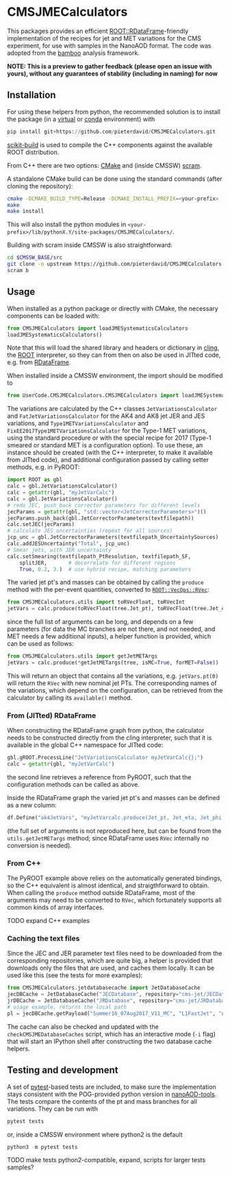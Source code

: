 # CMSJMECalculators

This packages provides an efficient
[ROOT::RDataFrame](https://root.cern/doc/master/classROOT_1_1RDataFrame.html)-friendly
implementation of the recipes for jet and MET variations for the CMS experiment,
for use with samples in the NanoAOD format.
The code was adopted from the [bamboo](https://gitlab.cern.ch/cp3-cms/bamboo)
analysis framework.

**NOTE: This is a preview to gather feedback (please open an issue with yours),
without any guarantees of stability (including in naming) for now**

## Installation

For using these helpers from python, the recommended solution is to install
the package (in a
[virtual](https://packaging.python.org/tutorials/installing-packages/#creating-virtual-environments)
or [conda](https://docs.conda.io/projects/conda/en/latest/user-guide/tasks/manage-environments.html)
environment) with
```python
pip install git+https://github.com/pieterdavid/CMSJMECalculators.git
```
[scikit-build](https://scikit-build.readthedocs.io/en/latest/) is used to
compile the C++ components against the available ROOT distribution.

From C++ there are two options: [CMake](https://cmake.org/) and (inside
CMSSW)
[scram](https://twiki.cern.ch/twiki/bin/view/CMSPublic/SWGuideScram).

A standalone CMake build can be done using the standard commands
(after cloning the repository):
```bash
cmake -DCMAKE_BUILD_TYPE=Release -DCMAKE_INSTALL_PREFIX=<your-prefix> [other-options] <source-clone>
make
make install
```
This will also install the python modules in
`<your-prefix>/lib/pythonX.Y/site-packages/CMSJMECalculators/`.

Building with scram inside CMSSW is also straightforward:
```bash
cd $CMSSW_BASE/src
git clone -o upstream https://github.com/pieterdavid/CMSJMECalculators.git UserCode/CMSJMECalculators
scram b
```

## Usage

When installed as a python package or directly with CMake,
the necessary components can be loaded with:
```python
from CMSJMECalculators import loadJMESystematicsCalculators
loadJMESystematicsCalculators()
```
Note that this will load the shared library and headers or dictionary in
[cling](https://root.cern/cling/), the [ROOT](https://root.cern/) interpreter,
so they can from then on also be used in JITted code, e.g. from
[RDataFrame](https://root.cern/doc/master/classROOT_1_1RDataFrame.html).

When installed inside a CMSSW environment, the import should be modified to
```python
from UserCode.CMSJMECalculators.CMSJMECalculators import loadJMESystematicsCalculators
```

The variations are calculated by the C++ classes ``JetVariationsCalculator`` and
``FatJetVariationsCalculator`` for the AK4 and AK8 jet JER and JES variations, and
``Type1METVariationsCalculator`` and ``FixEE2017Type1METVariationsCalculator``
for the Type-1 MET variations, using the standard procedure or with the special
recipe for 2017 (Type-1 smeared or standard MET is a configuration option).
To use these, an instance should be created (with the C++ interpreter, to make it
available from JITted code), and additional configuration passed by calling
setter methods, e.g. in PyROOT:
```python
import ROOT as gbl
calc = gbl.JetVariationsCalculator()
calc = getattr(gbl, "myJetVarCalc")
calc = gbl.JetVariationsCalculator()
# redo JEC, push_back corrector parameters for different levels
jecParams = getattr(gbl, "std::vector<JetCorrectorParameters>")()
jecParams.push_back(gbl.JetCorrectorParameters(textfilepath))
calc.setJEC(jecParams)
# calculate JES uncertainties (repeat for all sources)
jcp_unc = gbl.JetCorrectorParameters(textfilepath_UncertaintySources)
calc.addJESUncertainty("Total", jcp_unc)
# Smear jets, with JER uncertainty
calc.setSmearing(textfilepath_PtResolution, textfilepath_SF,
    splitJER,       # decorrelate for different regions
    True, 0.2, 3.)  # use hybrid recipe, matching parameters
```
The varied jet pt's and masses can be obtained by calling the ``produce`` method
with the per-event quantities, converted to
[`ROOT::VecOps::RVec`](https://root.cern/doc/master/classROOT_1_1VecOps_1_1RVec.html):
```python
from CMSJMECalculators.utils import toRVecFloat, toRVecInt
jetVars = calc.produce(toRVecFloat(tree.Jet_pt), toRVecFloat(tree.Jet_eta), ...)
```
since the full list of arguments can be long, and depends on a few parameters
(for data the MC branches are not there, and not needed, and MET needs a few
additional inputs), a helper function is provided, which can be used as follows:
```python
from CMSJMECalculators.utils import getJetMETArgs
jetVars = calc.produce(*getJetMETargs(tree, isMC=True, forMET=False))
```
This will return an object that contains all the variations, e.g.
`jetVars.pt(0)` will return the `RVec` with new nominal jet PTs.
The corresponding names of the variations, which depend on the configuration,
can be retrieved from the calculator by calling its `available()` method.

### From (JITted) RDataFrame

When constructing the RDataFrame graph from python, the calculator needs to be
constructed directly from the cling interpreter, such that it is available in
the global C++ namespace for JITted code:
```python
gbl.gROOT.ProcessLine("JetVariationsCalculator myJetVarCalc{};")
calc = getattr(gbl, "myJetVarCalc")
```
the second line retrieves a reference from PyROOT, such that the configuration
methods can be called as above.

Inside the RDataFrame graph the varied jet pt's and masses can be defined as
a new column:
```python
df.Define("ak4JetVars", "myJetVarcalc.produce(Jet_pt, Jet_eta, Jet_phi, ...)")
```
(the full set of arguments is not reproduced here, but can be found from the
`utils.getJetMETargs` method; since RDataFrame uses `RVec` internally
no conversion is needed).

### From C++

The PyROOT example above relies on the automatically generated bindings, so
the C++ equivalent is almost identical, and straigthforward to obtain.
When calling the `produce` method outside RDataFrame, most of the arguments
may need to be converted to `RVec`, which fortunately supports all common
kinds of array interfaces.

TODO expand C++ examples

### Caching the text files

Since the JEC and JER parameter text files need to be downloaded from the
corresponding repositories, which are quite big, a helper is provided that
downloads only the files that are used, and caches them locally.
It can be used like this (see the tests for more examples):
```python
from CMSJMECalculators.jetdatabasecache import JetDatabaseCache
jecDBCache = JetDatabaseCache("JECDatabase", repository="cms-jet/JECDatabase")
jrDBCache = JetDatabaseCache("JRDatabase", repository="cms-jet/JRDatabase")
# usage example, returns the local path
pl = jecDBCache.getPayload("Summer16_07Aug2017_V11_MC", "L1FastJet", "AK4PFchs")
```
The cache can also be checked and updated with the `checkCMSJMEDatabaseCaches`
script, which has an interactive mode (`-i` flag) that will start an IPython
shell after constructing the two database cache helpers.

## Testing and development

A set of [pytest](https://docs.pytest.org/en/6.2.x/)-based tests are included,
to make sure the implementation stays consistent with the POG-provided python
version in [nanoAOD-tools](https://github.com/cms-nanoAOD/nanoAOD-tools).
The tests compare the contents of the pt and mass branches for all variations.
They can be run with
```python
pytest tests
```
or, inside a CMSSW environment where python2 is the default
```python
python3 -m pytest tests
```

TODO make tests python2-compatible, expand, scripts for larger tests samples?
